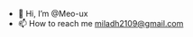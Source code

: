 - 👋 Hi, I’m @Meo-ux
- 📫 How to reach me miladh2109@gmail.com

<!---
Meo-ux/Meo-ux is a ✨ special ✨ repository because its `README.md` (this file) appears on your GitHub profile.
You can click the Preview link to take a look at your changes.
--->
